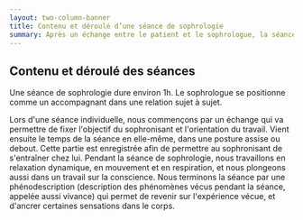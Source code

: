 ```yaml
---
layout: two-column-banner
title: Contenu et déroulé d’une séance de sophrologie
summary: Après un échange entre le patient et le sophrologue, la séance qui se déroule en position debout ou assise, réunit relaxation dynamique et travail sur la conscience, et se termine dans un troisième temps par une phénodescription, c’est à dire une description et un échange autour des phénomènes vécus pendant l’heure passée ensemble.
---
```

## Contenu et déroulé des séances

Une séance de sophrologie dure environ 1h. Le sophrologue se positionne comme un accompagnant dans une relation sujet à sujet.


Lors d'une séance individuelle, nous commençons par un échange qui va permettre de fixer l'objectif du sophronisant et l'orientation du travail. Vient ensuite le temps de la séance en elle-même, dans une posture assise ou debout. Cette partie est enregistrée afin de permettre au sophronisant de s'entraîner chez lui. Pendant la séance de sophrologie, nous travaillons en relaxation dynamique, en mouvement et en respiration, et nous plongeons aussi dans un travail sur la conscience. Nous terminons la séance par une phénodescription (description des phénomènes vécus pendant la séance, appelée aussi vivance) qui permet de revenir sur l'expérience vécue, et d'ancrer certaines sensations dans le corps.  
